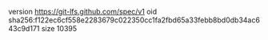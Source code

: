 version https://git-lfs.github.com/spec/v1
oid sha256:f122ec6cf558e2283679c022350cc1fa2fbd65a33febb8bd0db34ac643c9d171
size 10395
